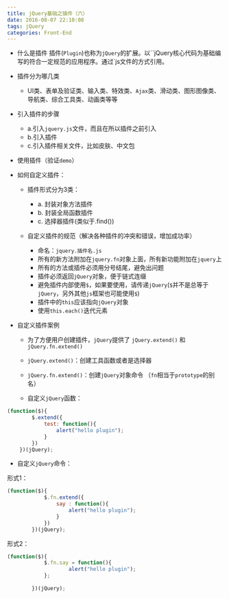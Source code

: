 ```yaml
---
title: jQuery基础之插件（六）
date: 2016-08-07 22:10:08
tags: jQuery
categories: Front-End
---
```


- 什么是插件
 插件(`Plugin`)也称为`jQuery`的扩展。以``jQuery核心代码为基础编写的符合一定规范的应用程序。通过`js文件的方式引用。

- 插件分为哪几类
  - UI类、表单及验证类、输入类、特效类、`Ajax`类、滑动类、图形图像类、导航类、综合工具类、动画类等等
	
- 引入插件的步骤
	- a.引入`jquery.js`文件，而且在所以插件之前引入
	- b.引入插件
	- c.引入插件相关文件，比如皮肤、中文包
<!--more-->
- 使用插件（验证`demo`）

- 如何自定义插件：	
	
  - 插件形式分为3类：
	- a. 封装对象方法插件
	- b. 封装全局函数插件
	- c. 选择器插件(类似于.find())

  - 自定义插件的规范（解决各种插件的冲突和错误，增加成功率）
	- 命名：`jquery.插件名.js`
	- 所有的新方法附加在`jquery.fn`对象上面，所有新功能附加在`jquery`上
	- 所有的方法或插件必须用分号结尾，避免出问题
	-  插件必须返回`jQuery`对象，便于链式连缀
	-  避免插件内部使用`$`，如果要使用，请传递`jQuery`(`$`并不是总等于`jQuery`，另外其他`js`框架也可能使用`$`)
	- 插件中的`this`应该指向`jQuery`对象
	- 使用`this.each()`迭代元素

- 自定义插件案例
    
	- 为了方便用户创建插件，`jQuery`提供了 `jQuery.extend()` 和 `jQuery.fn.extend()`
	- `jQuery.extend()`：创建工具函数或者是选择器
	- `jQuery.fn.extend()`：创建`jQuery`对象命令  （`fn`相当于`prototype`的别名）

	- 自定义`jQuery`函数：

```javascript
(function($){
		$.extend({
			test: function(){
				alert("hello plugin");
			}
		})
	})(jQuery);
```

- 自定义`jQuery`命令：

 形式1：
	  
```javascript
(function($){
			$.fn.extend({
				say : function(){
					alert("hello plugin");
				}
			})
		})(jQuery);
```

形式2：

```javascript
(function($){
			$.fn.say = function(){
					alert("hello plugin");
			};
			
		})(jQuery);
```


	
